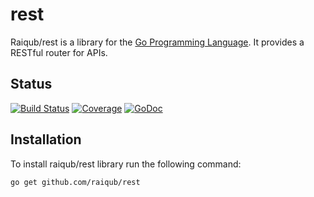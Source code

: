 # rest

Raiqub/rest is a library for the [Go Programming Language][go]. It provides
a RESTful router for APIs.

## Status

[![Build Status](https://travis-ci.org/raiqub/rest.svg?branch=master)](https://travis-ci.org/raiqub/rest)
[![Coverage](http://gocover.io/_badge/github.com/raiqub/rest)](http://gocover.io/github.com/raiqub/rest)
[![GoDoc](https://godoc.org/github.com/raiqub/rest?status.svg)](http://godoc.org/github.com/raiqub/rest)

## Installation

To install raiqub/rest library run the following command:

~~~ bash
go get github.com/raiqub/rest
~~~


[go]: http://golang.org/
